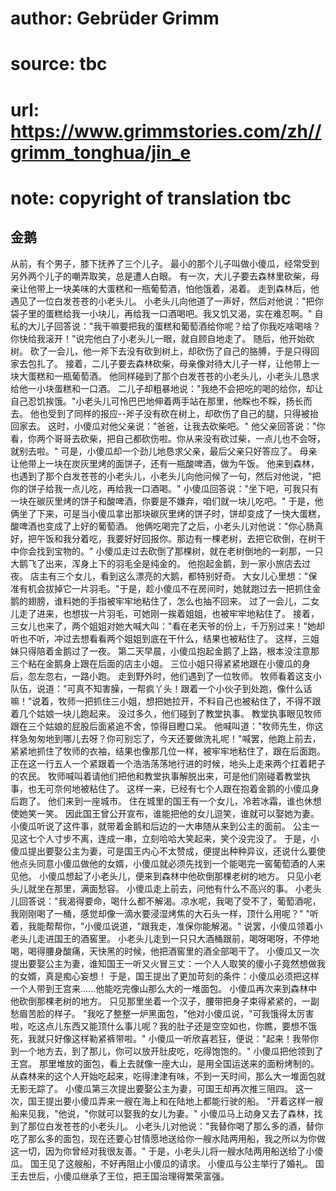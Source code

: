 # author: Gebrüder Grimm
# source: tbc
# url: https://www.grimmstories.com/zh//grimm_tonghua/jin_e
# note: copyright of translation tbc

## 金鹅 

从前，有个男子，膝下抚养了三个儿子。
最小的那个儿子叫做小傻瓜，经常受到另外两个儿子的嘲弄取笑，总是遭人白眼。
有一次，大儿子要去森林里砍柴，母亲让他带上一块美味的大蛋糕和一瓶葡萄酒，怕他饿着，渴着。
走到森林后，他遇见了一位白发苍苍的小老头儿。
小老头儿向他道了一声好，然后对他说："把你袋子里的蛋糕给我一小块儿，再给我一口酒喝吧。我又饥又渴，实在难忍啊。"
自私的大儿子回答说："我干嘛要把我的蛋糕和葡萄酒给你呢？给了你我吃啥喝啥？你快给我滚开！"说完他白了小老头儿一眼，就自顾自地走了。
随后，他开始砍树。
砍了一会儿，他一斧下去没有砍到树上，却砍伤了自己的胳膊，于是只得回家去包扎了。
接着，二儿子要去森林砍柴，母亲像对待大儿子一样，让他带上一块大蛋糕和一瓶葡萄酒。
他同样碰到了那个白发苍苍的小老头儿，小老头儿恳求给他一小块蛋糕和一口酒。
二儿子却粗暴地说："我绝不会把吃的喝的给你，却让自己忍饥挨饿。"小老头儿可怜巴巴地伸着两手站在那里，他睬也不睬，扬长而去。
他也受到了同样的报应--斧子没有砍在树上，却砍伤了自己的腿，只得被抬回家去。
这时，小傻瓜对他父亲说："爸爸，让我去砍柴吧。"
他父亲回答说："你看，你两个哥哥去砍柴，把自己都砍伤啦。你从来没有砍过柴，一点儿也不会呀，就别去啦。"
可是，小傻瓜却一个劲儿地恳求父亲，最后父亲只好答应了。
母亲让他带上一块在炭灰里烤的面饼子，还有一瓶酸啤酒，做为午饭。
他来到森林，也遇到了那个白发苍苍的小老头儿，小老头儿向他问候了一句，然后对他说，"把你的饼子给我一点儿吃，再给我一口酒喝。"
小傻瓜回答说："坐下吧，可我只有一块在碳灰里烤的饼子和酸啤酒，你要是不嫌弃，咱们就一块儿吃吧。"
于是，他俩坐了下来，可是当小傻瓜拿出那块碳灰里烤的饼子时，饼却变成了一快大蛋糕，酸啤酒也变成了上好的葡萄酒。
他俩吃喝完了之后，小老头儿对他说："你心肠真好，把午饭和我分着吃，我要好好回报你。那边有一棵老树，去把它砍倒，在树干中你会找到宝物的。"
小傻瓜走过去砍倒了那棵树，就在老树倒地的一刹那，一只大鹅飞了出来，浑身上下的羽毛全是纯金的。
他抱起金鹅，到一家小旅店去过夜。
店主有三个女儿，看到这么漂亮的大鹅，都特别好奇。
大女儿心里想："保准有机会拔掉它一片羽毛。"于是，趁小傻瓜不在房间时，她就跑过去一把抓住金鹅的翅膀，谁料她的手指被牢牢地粘住了，怎么也抽不回来。
过了一会儿，二女儿走了进来，也想拔一片羽毛，可她刚一挨着姐姐，也被牢牢地粘住了。
接着，三女儿也来了，两个姐姐对她大喊大叫："看在老天爷的份上，千万别过来！"她却听也不听，冲过去想看看两个姐姐到底在干什么，结果也被粘住了。
这样，三姐妹只得陪着金鹅过了一夜。
第二天早晨，小傻瓜抱起金鹅了上路，根本没注意那三个粘在金鹅身上跟在后面的店主小姐。
三位小姐只得紧紧地跟在小傻瓜的身后，忽左忽右，一路小跑。
走到野外时，他们遇到了一位牧师。
牧师看着这支小队伍，说道："可真不知害臊，一帮疯丫头！跟着一个小伙子到处跑，像什么话嘛！"说着，牧师一把抓住三小姐，想把她拉开，不料自己也被粘住了，不得不跟着几个姑娘一块儿跑起来。
没过多久，他们碰到了教堂执事。
教堂执事眼见牧师跟在三个姑娘的屁股后面紧追不舍，惊得目瞪口呆。
他喊叫道："牧师先生，你这样急匆匆地到哪儿去呀？你可别忘了，今天还要做洗礼呢！"喊罢，他跑上前去，紧紧地抓住了牧师的衣袖，结果也像那几位一样，被牢牢地粘住了，跟在后面跑。
正在这一行五人一个紧跟着一个浩浩荡荡地行进的时候，地头上走来两个扛着耙子的农民。
牧师喊叫着请他们把他和教堂执事解脱出来，可是他们刚碰着教堂执事，也无可奈何地被粘住了。
这样一来，已经有七个人跟在抱着金鹅的小傻瓜身后跑了。
他们来到一座城市。
住在城里的国王有一个女儿，冷若冰霜，谁也休想使她笑一笑。
因此国王曾公开宣布，谁能把他的女儿逗笑，谁就可以娶她为妻。
小傻瓜听说了这件事，就带着金鹅和后边的一大串随从来到公主的面前。
公主一见这七个人寸步不离，连成一串，立刻哈哈大笑起来，笑个没完没了。
于是，小傻瓜提出要娶公主为妻，可是国王内心不太赞成，便提出种种异议，还说什么要使他点头同意小傻瓜做他的女婿，小傻瓜就必须先找到一个能喝完一窖葡萄酒的人来见他。
小傻瓜想起了小老头儿，便来到森林中他砍倒那棵老树的地方。
只见小老头儿就坐在那里，满面愁容。
小傻瓜走上前去，问他有什么不高兴的事。
小老头儿回答说："我渴得要命，喝什么都不解渴。凉水呢，我喝了受不了，葡萄酒呢，我刚刚喝了一桶，感觉却像一滴水要浸湿烤焦的大石头一样，顶什么用呢？"
"听着，我能帮帮你，"小傻瓜说道，"跟我走，准保你能解渴。"
说罢，小傻瓜领着小老头儿走进国王的酒窖里。
小老头儿走到一只只大酒桶跟前，喝呀喝呀，不停地喝，喝得腰身酸痛，天快黑的时候，他把酒窖里的酒全部喝干了。
小傻瓜又一次提出要娶公主为妻，谁知国王一听又火冒三丈：一个人人取笑的傻小子竟然想做我的女婿，真是痴心妄想！
于是，国王提出了更加苛刻的条件：小傻瓜必须把这样一个人带到王宫来......他能吃完像山那么大的一堆面包。
小傻瓜再次来到森林中他砍倒那棵老树的地方。
只见那里坐着一个汉子，腰带把身子束得紧紧的，一副愁眉苦脸的样子。
"我吃了整整一炉黑面包，"他对小傻瓜说，"可我饿得太厉害啦，吃这点儿东西又能顶什么事儿呢？我的肚子还是空空如也，你瞧，要想不饿死，我就只好像这样勒紧裤带啦。"
小傻瓜一听欣喜若狂，便说："起来！我带你到一个地方去，到了那儿，你可以放开肚皮吃，吃得饱饱的。"
小傻瓜把他领到了王宫。
那里堆放的面包，看上去就像一座大山，是用全国运送来的面粉烤制的。
从森林来的这个人开始吃起来，吃得津津有味，不到一天时间，那么大一堆面包就无影无踪了。
小傻瓜第三次提出要娶公主为妻，可国王却再次推三阻四。
这一次，国王提出要小傻瓜弄来一艘在海上和在陆地上都能行驶的船。
"开着这样一艘船来见我，"他说，"你就可以娶我的女儿为妻。"
小傻瓜马上动身又去了森林，找到了那位白发苍苍的小老头儿。
小老头儿对他说："我替你喝了那么多的酒，替你吃了那么多的面包，现在还要心甘情愿地送给你一艘水陆两用船，我之所以为你做这一切，因为你曾经对我很友善。"
于是，小老头儿将一艘水陆两用船送给了小傻瓜。
国王见了这艘船，不好再阻止小傻瓜的请求。
小傻瓜与公主举行了婚礼。
国王去世后，小傻瓜继承了王位，把王国治理得繁荣富强。
